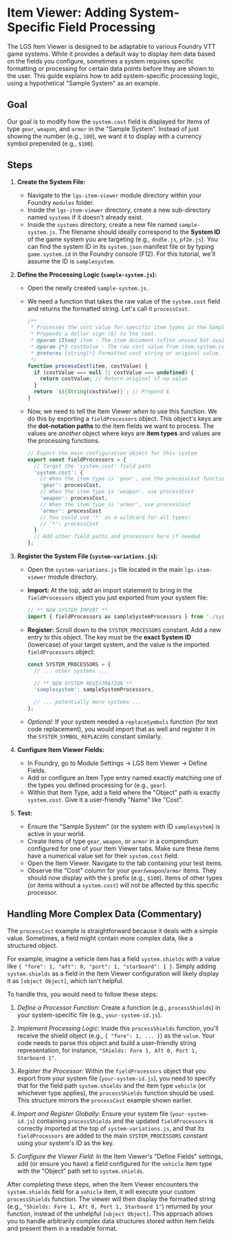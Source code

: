 # Item Viewer: Adding System-Specific Field Processing

The LGS Item Viewer is designed to be adaptable to various Foundry VTT game systems. While it provides a default way to display item data based on the fields you configure, sometimes a system requires specific formatting or processing for certain data points before they are shown to the user. This guide explains how to add system-specific processing logic, using a hypothetical "Sample System" as an example.

## Goal

Our goal is to modify how the `system.cost` field is displayed for items of type `gear`, `weapon`, and `armor` in the "Sample System". Instead of just showing the number (e.g., `100`), we want it to display with a currency symbol prepended (e.g., `$100`).

## Steps

1.  **Create the System File:**
    *   Navigate to the `lgs-item-viewer` module directory within your Foundry `modules` folder.
    *   Inside the `lgs-item-viewer` directory, create a new sub-directory named `systems` if it doesn't already exist.
    *   Inside the `systems` directory, create a new file named `sample-system.js`. The filename should ideally correspond to the **System ID** of the game system you are targeting (e.g., `dnd5e.js`, `pf2e.js`). You can find the system ID in its `system.json` manifest file or by typing `game.system.id` in the Foundry console (F12). For this tutorial, we'll assume the ID is `samplesystem`.

2.  **Define the Processing Logic (`sample-system.js`):**
    *   Open the newly created `sample-system.js`.
    *   We need a function that takes the raw value of the `system.cost` field and returns the formatted string. Let's call it `processCost`.

        ```javascript
        /**
         * Processes the cost value for specific item types in the Sample System.
         * Prepends a dollar sign ($) to the cost.
         * @param {Item} item - The item document (often unused but available).
         * @param {*} costValue - The raw cost value from item.system.cost.
         * @returns {string|*} Formatted cost string or original value.
         */
        function processCost(item, costValue) {
          if (costValue === null || costValue === undefined) {
            return costValue; // Return original if no value
          }
          return `$${String(costValue)}`; // Prepend $
        }
        ```

    *   Now, we need to tell the Item Viewer *when* to use this function. We do this by exporting a `fieldProcessors` object. This object's keys are the **dot-notation paths** to the item fields we want to process. The values are *another* object where keys are **item types** and values are the processing functions.

        ```javascript
        // Export the main configuration object for this system
        export const fieldProcessors = {
          // Target the 'system.cost' field path
          'system.cost': {
            // When the item type is 'gear', use the processCost function
            'gear': processCost,
            // When the item type is 'weapon', use processCost
            'weapon': processCost,
            // When the item type is 'armor', use processCost
            'armor': processCost
            // You could use '*' as a wildcard for all types:
            // '*': processCost
          }
          // Add other field paths and processors here if needed
        };
        ```

3.  **Register the System File (`system-variations.js`):**
    *   Open the `system-variations.js` file located in the main `lgs-item-viewer` module directory.
    *   **Import:** At the top, add an import statement to bring in the `fieldProcessors` object you just exported from your system file:

        ```javascript
        // ** NEW SYSTEM IMPORT **
        import { fieldProcessors as sampleSystemProcessors } from './systems/sample-system.js';
        ```

    *   **Register:** Scroll down to the `SYSTEM_PROCESSORS` constant. Add a new entry to this object. The key must be the **exact System ID** (lowercase) of your target system, and the value is the imported `fieldProcessors` object:

        ```javascript
        const SYSTEM_PROCESSORS = {
          // ... other systems ...

          // ** NEW SYSTEM REGISTRATION **
          'samplesystem': sampleSystemProcessors,

          // ... potentially more systems ...
        };
        ```
    *   *Optional:* If your system needed a `replaceSymbols` function (for text code replacement), you would import that as well and register it in the `SYSTEM_SYMBOL_REPLACERS` constant similarly.

4.  **Configure Item Viewer Fields:**
    *   In Foundry, go to Module Settings -> LGS Item Viewer -> Define Fields.
    *   Add or configure an Item Type entry named exactly matching one of the types you defined processing for (e.g., `gear`).
    *   Within that Item Type, add a field where the "Object" path is exactly `system.cost`. Give it a user-friendly "Name" like "Cost".

5.  **Test:**
    *   Ensure the "Sample System" (or the system with ID `samplesystem`) is active in your world.
    *   Create items of type `gear`, `weapon`, or `armor` in a compendium configured for one of your Item Viewer tabs. Make sure these items have a numerical value set for their `system.cost` field.
    *   Open the Item Viewer. Navigate to the tab containing your test items.
    *   Observe the "Cost" column for your `gear`/`weapon`/`armor` items. They should now display with the `$` prefix (e.g., `$100`). Items of other types (or items without a `system.cost`) will not be affected by this specific processor.

## Handling More Complex Data (Commentary)

The `processCost` example is straightforward because it deals with a simple value. Sometimes, a field might contain more complex data, like a structured object.

For example, imagine a vehicle item has a field `system.shields` with a value like `{ "fore": 1, "aft": 0, "port": 1, "starboard": 1 }`. Simply adding `system.shields` as a field in the Item Viewer configuration will likely display it as `[object Object]`, which isn't helpful.

To handle this, you would need to follow these steps:

1.  *Define a Processor Function*: Create a function (e.g., `processShields`) in your system-specific file (e.g., `your-system-id.js`).

2.  *Implement Processing Logic*: Inside this `processShields` function, you'll receive the shield object (e.g., `{ "fore": 1, ... }`) as the `value`. Your code needs to parse this object and build a user-friendly string representation, for instance, `"Shields: Fore 1, Aft 0, Port 1, Starboard 1"`.

3.  *Register the Processor*: Within the `fieldProcessors` object that you export from your system file (`your-system-id.js`), you need to specify that for the field path `system.shields` and the item type `vehicle` (or whichever type applies), the `processShields` function should be used. This structure mirrors the `processCost` example shown earlier.

4.  *Import and Register Globally*: Ensure your system file (`your-system-id.js`) containing `processShields` and the updated `fieldProcessors` is correctly imported at the top of `system-variations.js`, and that its `fieldProcessors` are added to the main `SYSTEM_PROCESSORS` constant using your system's ID as the key.

5.  *Configure the Viewer Field*: In the Item Viewer's "Define Fields" settings, add (or ensure you have) a field configured for the `vehicle` item type with the "Object" path set to `system.shields`.

After completing these steps, when the Item Viewer encounters the `system.shields` field for a `vehicle` item, it will execute your custom `processShields` function. The viewer will then display the formatted string (e.g., `"Shields: Fore 1, Aft 0, Port 1, Starboard 1"`) returned by your function, instead of the unhelpful `[object Object]`. This approach allows you to handle arbitrarily complex data structures stored within item fields and present them in a readable format.